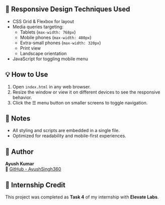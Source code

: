 
## 📱 Responsive Design Techniques Used

- CSS Grid & Flexbox for layout  
- Media queries targeting:
  - Tablets (`max-width: 768px`)
  - Mobile phones (`max-width: 480px`)
  - Extra-small phones (`max-width: 320px`)
  - Print view
  - Landscape orientation  
- JavaScript for toggling mobile menu

## 💡 How to Use

1. Open `index.html` in any web browser.
2. Resize the window or view it on different devices to see the responsive behavior.
3. Click the ☰ menu button on smaller screens to toggle navigation.

## 📌 Notes

- All styling and scripts are embedded in a single file.
- Optimized for readability and mobile-first experiences.

## 👤 Author

**Ayush Kumar**  
🔗 [GitHub - AyushSingh360](https://github.com/AyushSingh360)

## 🏅 Internship Credit

This project was completed as **Task 4** of my internship with **Elevate Labs**.
